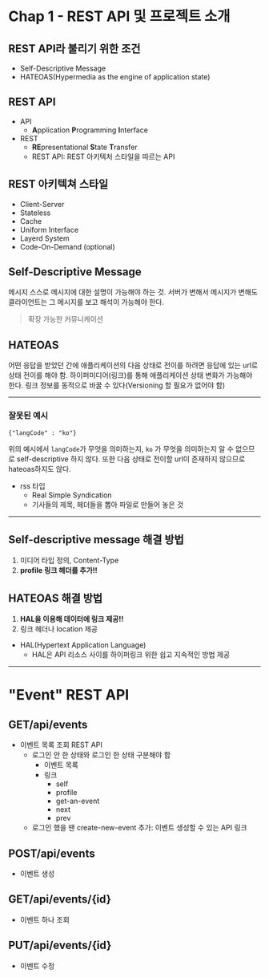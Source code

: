 # Chap 1 - REST API 및 프로젝트 소개 

## REST API라 불리기 위한 조건
- Self-Descriptive Message
- HATEOAS(Hypermedia as the engine of application state)
  
## REST API
* API
    * **A**pplication **P**rogramming **I**nterface
* REST
    * **RE**presentational **S**tate **T**ransfer
    * REST API: REST 아키텍처 스타일을 따르는 API

## REST 아키텍쳐 스타일
* Client-Server
* Stateless
* Cache
* Uniform Interface
* Layerd System
* Code-On-Demand (optional)

## Self-Descriptive Message
메시지 스스로 메시지에 대한 설명이 가능해야 하는 것. 서버가 변해서 메시지가 변해도 클라이언트는 그 메시지를 보고 해석이 가능해야 한다. 
>  확장 가능한 커뮤니케이션


## HATEOAS
어떤 응답을 받았던 간에 애플리케이션의 다음 상태로 전이를 하려면 응답에 있는 url로 상태 전이를 해야 함. 하이퍼미디어(링크)를 통해 애플리케이션 상태 변화가 가능해야 한다. 링크 정보를 동적으로 바꿀 수 있다(Versioning 할 필요가 없어야 함)

----
### 잘못된 예시
```
{"langCode" : "ko"}
```
위의 예시에서 `langCode`가 무엇을 의미하는지, `ko` 가 무엇을 의미하는지 알 수 없으므로 self-descriptive 하지 않다. 또한 다음 상태로 전이할 url이 존재하지 않으므로 hateoas하지도 않다.


* rss 타입
  + Real Simple Syndication
  + 기사들의 제목, 헤더들을 뽑아 파일로 만들어 놓은 것

---
## Self-descriptive message 해결 방법
1. 미디어 타입 정의, Content-Type
2. **profile 링크 헤더를 추가!!**
   
## HATEOAS 해결 방법
1. **HAL을 이용해 데이터에 링크 제공!!**
2. 링크 헤더나 location 제공 

* HAL(Hypertext Application Language)
  * HAL은 API 리소스 사이를 하이퍼링크 위한 쉽고 지속적인 방법 제공
  

-----
# "Event" REST API
## GET/api/events
* 이벤트 목록 조회 REST API
  * 로그인 안 한 상태와 로그인 한 상태 구분해야 함
    * 이벤트 목록
    * 링크
      * self
      * profile
      * get-an-event
      * next
      * prev
  * 로그인 했을 땐 create-new-event 추가: 이벤트 생성할 수 있는 API 링크

## POST/api/events
* 이벤트 생성

## GET/api/events/{id}
* 이벤트 하나 조회

## PUT/api/events/{id}
* 이벤트 수정
  
